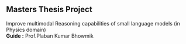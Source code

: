 ## Masters Thesis Project
Improve multimodal Reasoning capabilities of small language models (in Physics domain) <br>
**Guide :** Prof.Plaban Kumar Bhowmik
